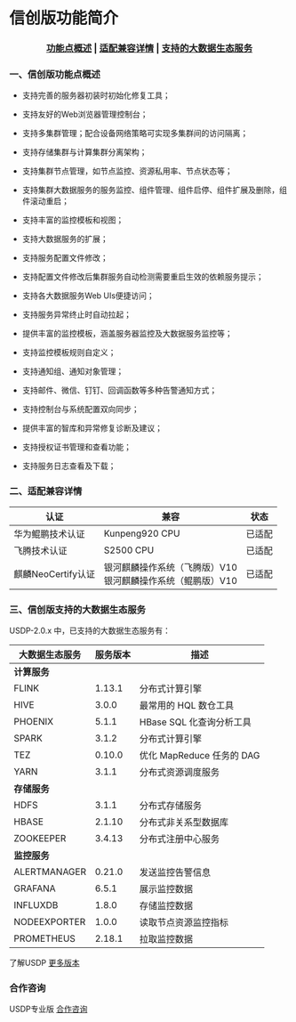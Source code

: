 # 信创版功能简介



### <center>[功能点概述](usdpdc/arm_2.0.x/release_notes?id=一、信创版功能点概述)   |  [适配兼容详情](usdpdc/arm_2.0.x/release_notes?id=二、适配兼容详情)  |  [支持的大数据生态服务](usdpdc/arm_2.0.x/release_notes?id=三、信创版支持的大数据生态服务)</center>



### 一、信创版功能点概述

- 支持完善的服务器初装时初始化修复工具；

- 支持友好的Web浏览器管理控制台；

- 支持多集群管理；配合设备网络策略可实现多集群间的访问隔离；

- 支持存储集群与计算集群分离架构；

- 支持集群节点管理，如节点监控、资源私用率、节点状态等；

- 支持集群大数据服务的服务监控、组件管理、组件启停、组件扩展及删除，组件滚动重启；

- 支持丰富的监控模板和视图；

- 支持大数据服务的扩展；

- 支持服务配置文件修改；

- 支持配置文件修改后集群服务自动检测需要重启生效的依赖服务提示；

- 支持各大数据服务Web UIs便捷访问；

- 支持服务异常终止时自动拉起；

- 提供丰富的监控模板，涵盖服务器监控及大数据服务监控等；

- 支持监控模板规则自定义；

- 支持通知组、通知对象管理；

- 支持邮件、微信、钉钉、回调函数等多种告警通知方式；

- 支持控制台与系统配置双向同步；

- 提供丰富的智库和异常修复诊断及建议；

- 支持授权证书管理和查看功能；

- 支持服务日志查看及下载；

  

### 二、适配兼容详情

| 认证               | 兼容                                                         | 状态   |
| ------------------ | ------------------------------------------------------------ | ------ |
| 华为鲲鹏技术认证   | Kunpeng920 CPU                                               | 已适配 |
| 飞腾技术认证       | S2500 CPU                                                    | 已适配 |
| 麒麟NeoCertify认证 | 银河麒麟操作系统（飞腾版）V10</br>银河麒麟操作系统（鲲鹏版）V10 | 已适配 |



### 三、信创版支持的大数据生态服务

USDP-2.0.x 中，已支持的大数据生态服务有：

| 大数据生态服务 | 服务版本 | 描述                      |
| -------------- | -------- | ------------------------- |
| **计算服务**   |          |                           |
| FLINK          | 1.13.1   | 分布式计算引擎            |
| HIVE           | 3.0.0    | 最常用的 HQL 数仓工具     |
| PHOENIX        | 5.1.1    | HBase SQL 化查询分析工具  |
| SPARK          | 3.1.2    | 分布式计算引擎            |
| TEZ            | 0.10.0   | 优化 MapReduce 任务的 DAG |
| YARN           | 3.1.1    | 分布式资源调度服务        |
| **存储服务**   |          |                           |
| HDFS           | 3.1.1    | 分布式存储服务            |
| HBASE          | 2.1.10   | 分布式非关系型数据库      |
| ZOOKEEPER      | 3.4.13   | 分布式注册中心服务        |
| **监控服务**   |          |                           |
| ALERTMANAGER   | 0.21.0   | 发送监控告警信息          |
| GRAFANA        | 6.5.1    | 展示监控数据              |
| INFLUXDB       | 1.8.0    | 存储监控数据              |
| NODEEXPORTER   | 1.0.0    | 读取节点资源监控指标      |
| PROMETHEUS     | 2.18.1   | 拉取监控数据              |



了解USDP  [更多版本](usdpdc/component/xc_version)



### 合作咨询

USDP专业版 [合作咨询](https://spt.ucloud.cn/30001)